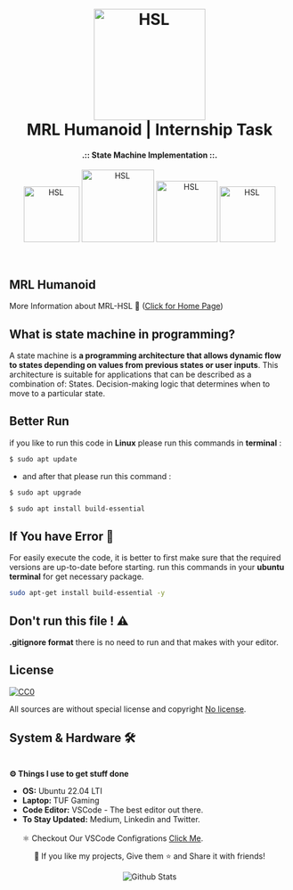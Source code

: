 
<h1 align="center">
  <br>
  <a href="https://github.com/AmirMwhmd/Blur-image-with-kernel"><img src="https://s6.uupload.ir/files/hsl_0dhk.png" alt="HSL" width="200"></a>
  <br>
  MRL Humanoid   | Internship Task
  <br>
</h1>

<b><h4 align="center">.:: State Machine Implementation ::.</h4></b>

<p align="center">
<a href="https://github.com/"><img src="https://img.shields.io/badge/Version-1.2.1-brightgreen" alt="HSL" width="100"></a>
<a href="https://github.com/"><img src="https://img.shields.io/badge/Platform-linux--64-blue" alt="HSL" width="130"></a>
<a href="https://github.com/AmirMwhmd/Blur-image-with-kernel/blob/main/LICENSE.md"><img src="https://img.shields.io/badge/LICENSE-GNU-red" alt="HSL" width="110"></a>
<a href="https://github.com/AmirMwhmd/Blur-image-with-kernel/network/members"><img src="https://img.shields.io/badge/Developers-2-lightgrey" alt="HSL" width="100"></a>
</p>
<br />

## MRL Humanoid
More Information about MRL-HSL 🔗 ([Click for Home Page](https://sites.google.com/view/mrl-hsl))

## What is state machine in programming?


A state machine is **a programming architecture that allows dynamic flow to states depending on values from previous states or user inputs**. This architecture is suitable for applications that can be described as a combination of: States. Decision-making logic that determines when to move to a particular state.

## Better Run 

if you like to run this code in **Linux** please run this commands in **terminal** :

   ```sh
   $ sudo apt update
   ```
   * and after that please run this command :

   ```sh
   $ sudo apt upgrade
   ```

 ```sh
$ sudo apt install build-essential
```

## If You have Error 🐞
For easily execute the code, it is better to first make sure that the required versions are up-to-date before starting.
run this commands in your **ubuntu terminal** for get necessary package.
  ```sh
  sudo apt-get install build-essential -y
  ```

## Don't run this file ! ⚠️

**.gitignore format**  there is no need to run and that makes with your editor.

## License 
[![CC0](https://licensebuttons.net/p/zero/1.0/88x31.png)](https://licenses.com)

All  sources are without special license and copyright [No license]().

##  System & Hardware 🛠
<br>
  <summary><b>⚙️ Things I use to get stuff done</b></summary>
  	<ul>
  	    <li><b>OS:</b> Ubuntu 22.04 LTI</li>
	    <li><b>Laptop: </b>TUF Gaming</li>
	    <li><b>Code Editor:</b> VSCode - The best editor out there.</li>
	    <li><b>To Stay Updated:</b> Medium, Linkedin and Twitter.</li>
	    <br />
	⚛️ Checkout Our VSCode Configrations <a href="">Click Me</a>.
	</ul>	
<p align="center">💙 If you like my projects, Give them ⭐ and Share it with friends!</p>
</p>

<p align="center">
<img src="https://raw.githubusercontent.com/mayhemantt/mayhemantt/Update/svg/Bottom.svg" alt="Github Stats" />
</p>
